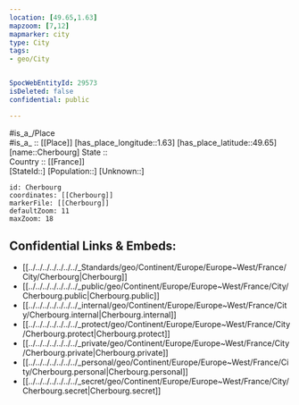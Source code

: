 ```yaml
---
location: [49.65,1.63] 
mapzoom: [7,12] 
mapmarker: city 
type: City
tags:
- geo/City


SpocWebEntityId: 29573
isDeleted: false
confidential: public

---
```

#is_a_/Place  
#is_a_ :: [[Place]] 
[has_place_longitude::1.63] 
[has_place_latitude::49.65] 
[name::Cherbourg] 
State ::  
Country :: [[France]]  
[StateId::] 
[Population::] 
[Unknown::] 


```leaflet
id: Cherbourg
coordinates: [[Cherbourg]] 
markerFile: [[Cherbourg]] 
defaultZoom: 11 
maxZoom: 18
```


## Confidential Links & Embeds: 
- [[../../../../../../../_Standards/geo/Continent/Europe/Europe~West/France/City/Cherbourg|Cherbourg]] 
- [[../../../../../../../_public/geo/Continent/Europe/Europe~West/France/City/Cherbourg.public|Cherbourg.public]] 
- [[../../../../../../../_internal/geo/Continent/Europe/Europe~West/France/City/Cherbourg.internal|Cherbourg.internal]] 
- [[../../../../../../../_protect/geo/Continent/Europe/Europe~West/France/City/Cherbourg.protect|Cherbourg.protect]] 
- [[../../../../../../../_private/geo/Continent/Europe/Europe~West/France/City/Cherbourg.private|Cherbourg.private]] 
- [[../../../../../../../_personal/geo/Continent/Europe/Europe~West/France/City/Cherbourg.personal|Cherbourg.personal]] 
- [[../../../../../../../_secret/geo/Continent/Europe/Europe~West/France/City/Cherbourg.secret|Cherbourg.secret]] 
